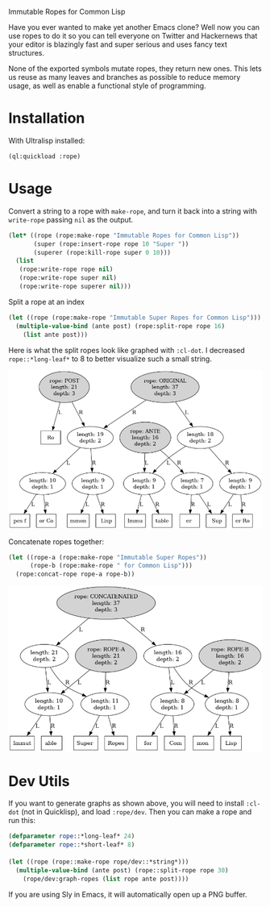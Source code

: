 Immutable Ropes for Common Lisp

Have you ever wanted to make yet another Emacs clone?  Well now you
can use ropes to do it so you can tell everyone on Twitter and
Hackernews that your editor is blazingly fast and super serious and
uses fancy text structures.

None of the exported symbols mutate ropes, they return new ones.  This
lets us reuse as many leaves and branches as possible to reduce memory
usage, as well as enable a functional style of programming.

# Installation

With Ultralisp installed:

```lisp
(ql:quickload :rope)
```

# Usage

Convert a string to a rope with `make-rope`, and turn it back into a
string with `write-rope` passing `nil` as the output.

```lisp
(let* ((rope (rope:make-rope "Immutable Ropes for Common Lisp"))
       (super (rope:insert-rope rope 10 "Super "))
       (superer (rope:kill-rope super 0 10)))
  (list
   (rope:write-rope rope nil)
   (rope:write-rope super nil)
   (rope:write-rope superer nil)))
```

Split a rope at an index

```lisp
(let ((rope (rope:make-rope "Immutable Super Ropes for Common Lisp")))
  (multiple-value-bind (ante post) (rope:split-rope rope 16)
    (list ante post)))
```

Here is what the split ropes look like graphed with `:cl-dot`.  I
decreased `rope::*long-leaf*` to 8 to better visualize such a small
string.

![Split Rope](screenshots/split.png)

Concatenate ropes together:

```lisp
(let ((rope-a (rope:make-rope "Immutable Super Ropes"))
      (rope-b (rope:make-rope " for Common Lisp")))
  (rope:concat-rope rope-a rope-b))
```

![Concatenated Rope](screenshots/concat.png)

# Dev Utils

If you want to generate graphs as shown above, you will need to
install `:cl-dot` (not in Quicklisp), and load `:rope/dev`.  Then you
can make a rope and run this:

```lisp
(defparameter rope::*long-leaf* 24)
(defparameter rope::*short-leaf* 8)

(let ((rope (rope::make-rope rope/dev::*string*)))
  (multiple-value-bind (ante post) (rope::split-rope rope 30)
    (rope/dev:graph-ropes (list rope ante post))))
```

If you are using Sly in Emacs, it will automatically open up a PNG
buffer.